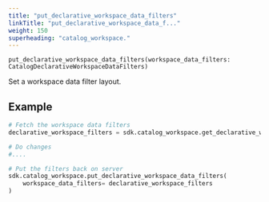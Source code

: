 ```yaml
---
title: "put_declarative_workspace_data_filters"
linkTitle: "put_declarative_workspace_data_f..."
weight: 150
superheading: "catalog_workspace."
---
```


<!-- TODO -->

``put_declarative_workspace_data_filters(workspace_data_filters: CatalogDeclarativeWorkspaceDataFilters)``

Set a workspace data filter layout.

## Example

```Python
# Fetch the workspace data filters
declarative_workspace_filters = sdk.catalog_workspace.get_declarative_workspace_data_filters()

# Do changes
#....

# Put the filters back on server
sdk.catalog_workspace.put_declarative_workspace_data_filters(
    workspace_data_filters= declarative_workspace_filters
)
```
